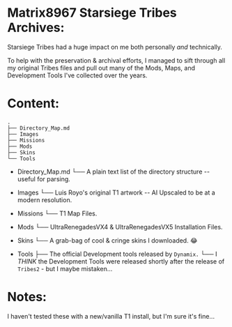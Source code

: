# Matrix8967 Starsiege Tribes Archives:

Starsiege Tribes had a huge impact on me both personally *and* technically.

To help with the preservation & archival efforts, I managed to sift through all my original Tribes files and pull out many of the Mods, Maps, and Development Tools I've collected over the years.

# Content:

```
.
├── Directory_Map.md
├── Images
├── Missions
├── Mods
├── Skins
└── Tools
```

* Directory_Map.md
  └── A plain text list of the directory structure -- useful for parsing.

* Images
  └── Luis Royo's original T1 artwork -- AI Upscaled to be at a modern resolution.

* Missions
  └── T1 Map Files.

* Mods
  └── UltraRenegadesVX4 & UltraRenegadesVX5 Installation Files.

* Skins
  └── A grab-bag of cool & cringe skins I downloaded. 😂️

* Tools
  ├── The official Development tools released by `Dynamix.`
  └── I *THINK* the Development Tools were released shortly after the release of `Tribes2` - but I maybe mistaken...

# Notes:

I haven't tested these with a new/vanilla T1 install, but I'm sure it's fine...


